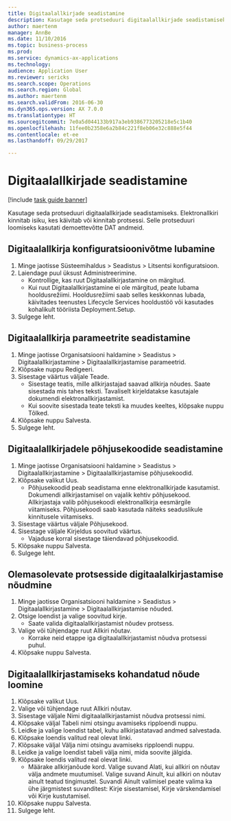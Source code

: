 ```yaml
--- 
title: Digitaalallkirjade seadistamine
description: Kasutage seda protseduuri digitaalallkirjade seadistamiseks.
author: maertenm
manager: AnnBe
ms.date: 11/10/2016
ms.topic: business-process
ms.prod: 
ms.service: dynamics-ax-applications
ms.technology: 
audience: Application User
ms.reviewer: sericks
ms.search.scope: Operations
ms.search.region: Global
ms.author: maertenm
ms.search.validFrom: 2016-06-30
ms.dyn365.ops.version: AX 7.0.0
ms.translationtype: HT
ms.sourcegitcommit: 7e0a5d044133b917a3eb9386773205218e5c1b40
ms.openlocfilehash: 11fee0b2358e6a2b84c221f8eb06e32c888e5f44
ms.contentlocale: et-ee
ms.lasthandoff: 09/29/2017

---
```

# <a name="set-up-electronic-signatures"></a>Digitaalallkirjade seadistamine

[!include [task guide banner](../../includes/task-guide-banner.md)]

Kasutage seda protseduuri digitaalallkirjade seadistamiseks. Elektronallkiri kinnitab isiku, kes käivitab või kinnitab protsessi. Selle protseduuri loomiseks kasutati demoettevõtte DAT andmeid.


## <a name="enable-the-electronic-signature-configuration-key"></a>Digitaalallkirja konfiguratsioonivõtme lubamine
1. Minge jaotisse Süsteemihaldus > Seadistus > Litsentsi konfiguratsioon.
2. Laiendage puul üksust Administreerimine.
    * Kontrollige, kas ruut Digitaalallkirjastamine on märgitud.  
    * Kui ruut Digitaalallkirjastamine ei ole märgitud, peate lubama hooldusrežiimi. Hooldusrežiimi saab selles keskkonnas lubada, käivitades teenustes Lifecycle Services hooldustöö või kasutades kohalikult tööriista Deployment.Setup.  
3. Sulgege leht.

## <a name="set-up-electronic-signature-parameters"></a>Digitaalallkirja parameetrite seadistamine
1. Minge jaotisse Organisatsiooni haldamine > Seadistus > Digitaalallkirjastamine > Digitaalallkirjastamise parameetrid.
2. Klõpsake nuppu Redigeeri.
3. Sisestage väärtus väljale Teade.
    * Sisestage teatis, mille allkirjastajad saavad allkirja nõudes. Saate sisestada mis tahes teksti. Tavaliselt kirjeldatakse kasutajale dokumendi elektronallkirjastamist.  
    * Kui soovite sisestada teate teksti ka muudes keeltes, klõpsake nuppu Tõlked.  
4. Klõpsake nuppu Salvesta.
5. Sulgege leht.

## <a name="set-up-reason-codes-for-electronic-signatures"></a>Digitaalallkirjadele põhjusekoodide seadistamine
1. Minge jaotisse Organisatsiooni haldamine > Seadistus > Digitaalallkirjastamine > Digitaalallkirjastamise põhjusekoodid.
2. Klõpsake valikut Uus.
    * Põhjusekoodid peab seadistama enne elektronallkirjade kasutamist. Dokumendi allkirjastamisel on vajalik kehtiv põhjusekood.     Allkirjastaja valib põhjusekoodi elektronallkirja eesmärgile viitamiseks. Põhjusekoodi saab kasutada näiteks seaduslikule kinnitusele viitamiseks.  
3. Sisestage väärtus väljale Põhjusekood.
4. Sisestage väljale Kirjeldus soovitud väärtus.
    * Vajaduse korral sisestage täiendavad põhjusekoodid.  
5. Klõpsake nuppu Salvesta.
6. Sulgege leht.

## <a name="require-electronic-signatures-for-existing-processes"></a>Olemasolevate protsesside digitaalalkirjastamise nõudmine
1. Minge jaotisse Organisatsiooni haldamine > Seadistus > Digitaalallkirjastamine > Digitaalallkirjastamise nõuded.
2. Otsige loendist ja valige soovitud kirje.
    * Saate valida digitaalallkirjastamist nõudev protsess.  
3. Valige või tühjendage ruut Allkiri nõutav.
    * Korrake neid etappe iga digitaalallkirjastamist nõudva protsessi puhul.  
4. Klõpsake nuppu Salvesta.

## <a name="create-a-custom-requirement-for-electronic-signatures"></a>Digitaalallkirjastamiseks kohandatud nõude loomine
1. Klõpsake valikut Uus.
2. Valige või tühjendage ruut Allkiri nõutav.
3. Sisestage väljale Nimi digitaalallkirjastamist nõudva protsessi nimi.
4. Klõpsake väljal Tabeli nimi otsingu avamiseks ripploendi nuppu.
5. Leidke ja valige loendist tabel, kuhu allkirjastatavad andmed salvestada.
6. Klõpsake loendis valitud real olevat linki.
7. Klõpsake väljal Välja nimi otsingu avamiseks ripploendi nuppu.
8. Leidke ja valige loendist tabeli välja nimi, mida soovite jälgida.
9. Klõpsake loendis valitud real olevat linki.
    * Määrake allkirjanõude kord.     Valige suvand Alati, kui allkiri on nõutav välja andmete muutumisel.     Valige suvand Ainult, kui allkiri on nõutav ainult teatud tingimustel. Suvandi Ainult valimisel peate valima ka ühe järgmistest suvanditest: Kirje sisestamisel, Kirje värskendamisel või Kirje kustutamisel.  
10. Klõpsake nuppu Salvesta.
11. Sulgege leht.


